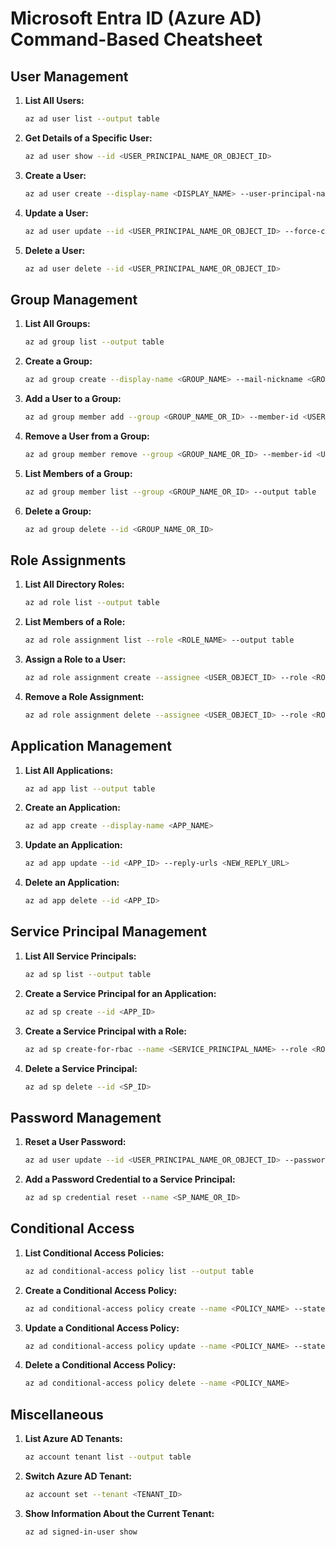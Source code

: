 # Microsoft Entra ID (Azure AD) Command-Based Cheatsheet

## User Management
1. **List All Users:**

   ```bash
   az ad user list --output table

2. **Get Details of a Specific User:**

   ```bash
   az ad user show --id <USER_PRINCIPAL_NAME_OR_OBJECT_ID>

3. **Create a User:**

   ```bash
   az ad user create --display-name <DISPLAY_NAME> --user-principal-name <USER_PRINCIPAL_NAME> --password <PASSWORD>

4. **Update a User:**

   ```bash
   az ad user update --id <USER_PRINCIPAL_NAME_OR_OBJECT_ID> --force-change-password-next-login true

5. **Delete a User:**

   ```bash
   az ad user delete --id <USER_PRINCIPAL_NAME_OR_OBJECT_ID>

## Group Management

1. **List All Groups:**

   ```bash
   az ad group list --output table

2. **Create a Group:**

   ```bash
   az ad group create --display-name <GROUP_NAME> --mail-nickname <GROUP_ALIAS>

3. **Add a User to a Group:**

   ```bash
   az ad group member add --group <GROUP_NAME_OR_ID> --member-id <USER_OBJECT_ID>

4. **Remove a User from a Group:**

   ```bash
   az ad group member remove --group <GROUP_NAME_OR_ID> --member-id <USER_OBJECT_ID>

5. **List Members of a Group:**

   ```bash
   az ad group member list --group <GROUP_NAME_OR_ID> --output table

6. **Delete a Group:**

   ```bash
   az ad group delete --id <GROUP_NAME_OR_ID>

## Role Assignments

1. **List All Directory Roles:**

   ```bash
   az ad role list --output table

2. **List Members of a Role:**

   ```bash
   az ad role assignment list --role <ROLE_NAME> --output table

3. **Assign a Role to a User:**

   ```bash
   az ad role assignment create --assignee <USER_OBJECT_ID> --role <ROLE_NAME>

4. **Remove a Role Assignment:**

   ```bash
   az ad role assignment delete --assignee <USER_OBJECT_ID> --role <ROLE_NAME>

## Application Management

1. **List All Applications:**

   ```bash
   az ad app list --output table

2. **Create an Application:**

   ```bash
   az ad app create --display-name <APP_NAME>

3. **Update an Application:**

   ```bash
   az ad app update --id <APP_ID> --reply-urls <NEW_REPLY_URL>

4. **Delete an Application:**

   ```bash
   az ad app delete --id <APP_ID>

## Service Principal Management

1. **List All Service Principals:**

   ```bash
   az ad sp list --output table

2. **Create a Service Principal for an Application:**

   ```bash
   az ad sp create --id <APP_ID>

3. **Create a Service Principal with a Role:**

   ```bash
   az ad sp create-for-rbac --name <SERVICE_PRINCIPAL_NAME> --role <ROLE_NAME> --scopes <SCOPE>

4. **Delete a Service Principal:**

   ```bash
   az ad sp delete --id <SP_ID>

## Password Management

1. **Reset a User Password:**

   ```bash
   az ad user update --id <USER_PRINCIPAL_NAME_OR_OBJECT_ID> --password <NEW_PASSWORD>

2. **Add a Password Credential to a Service Principal:**

   ```bash
   az ad sp credential reset --name <SP_NAME_OR_ID>

## Conditional Access

1. **List Conditional Access Policies:**

   ```bash
   az ad conditional-access policy list --output table

2. **Create a Conditional Access Policy:**

   ```bash
   az ad conditional-access policy create --name <POLICY_NAME> --state <ENABLED/DISABLED>

3. **Update a Conditional Access Policy:**

   ```bash
   az ad conditional-access policy update --name <POLICY_NAME> --state <ENABLED/DISABLED>

4. **Delete a Conditional Access Policy:**

   ```bash
   az ad conditional-access policy delete --name <POLICY_NAME>

## Miscellaneous

1. **List Azure AD Tenants:**

   ```bash
   az account tenant list --output table

2. **Switch Azure AD Tenant:**

   ```bash
   az account set --tenant <TENANT_ID>

3. **Show Information About the Current Tenant:**

   ```bash
   az ad signed-in-user show
